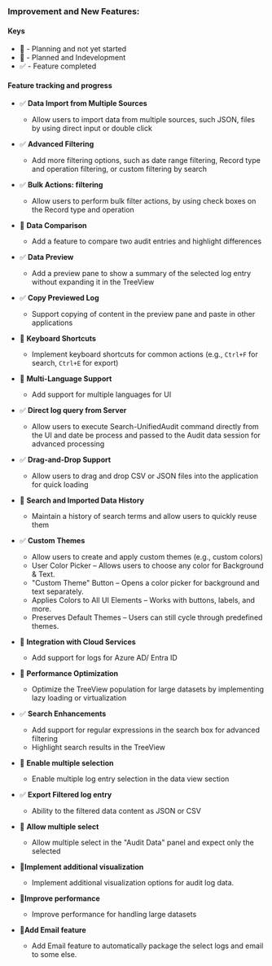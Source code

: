 ### **Improvement and New Features:**

#### Keys

- :pushpin: - Planning and not yet started
- :dart: - Planned and Indevelopment
- :white_check_mark: - Feature completed

#### Feature tracking and progress

- :white_check_mark: **Data Import from Multiple Sources**
  - Allow users to import data from multiple sources, such JSON, files by using direct input or double click
- :white_check_mark: **Advanced Filtering**
  - Add more filtering options, such as date range filtering, Record type and operation filtering, or custom filtering by search
- :white_check_mark: **Bulk Actions: filtering**
  - Allow users to perform bulk filter actions, by using check boxes on the Record type and operation
- :pushpin: **Data Comparison**
  - Add a feature to compare two audit entries and highlight differences
- :white_check_mark: **Data Preview**
  - Add a preview pane to show a summary of the selected log entry without expanding it in the TreeView
- :white_check_mark: **Copy Previewed Log**
  - Support copying of content in the preview pane and paste in other applications
- :dart: **Keyboard Shortcuts**
  - Implement keyboard shortcuts for common actions (e.g., `Ctrl+F` for search, `Ctrl+E` for export)
- :pushpin: **Multi-Language Support**
  - Add support for multiple languages for UI
- :white_check_mark: **Direct log query from Server**
  - Allow users to execute Search-UnifiedAudit command directly from the UI and date be process and passed to the Audit data session for advanced processing
- :white_check_mark: **Drag-and-Drop Support**
  - Allow users to drag and drop CSV or JSON files into the application for quick loading
- :dart: **Search and Imported Data History**
  - Maintain a history of search terms and allow users to quickly reuse them
- :white_check_mark: **Custom Themes**
  - Allow users to create and apply custom themes (e.g., custom colors)
  - User Color Picker – Allows users to choose any color for Background & Text.
  - "Custom Theme" Button – Opens a color picker for background and text separately.
  - Applies Colors to All UI Elements – Works with buttons, labels, and more.
  - Preserves Default Themes – Users can still cycle through predefined themes.
- :pushpin: **Integration with Cloud Services**
  - Add support for logs for Azure AD/ Entra ID
- :pushpin: **Performance Optimization**
  - Optimize the TreeView population for large datasets by implementing lazy loading or virtualization
- :white_check_mark: **Search Enhancements**
  - Add support for regular expressions in the search box for advanced filtering
  - Highlight search results in the TreeView
- :pushpin: **Enable multiple selection**
  - Enable multiple log entry selection in the data view section
- :white_check_mark: **Export Filtered log entry**
  - Ability to the filtered data content as JSON or CSV

- :pushpin: **Allow multiple select**
  - Allow multiple select in the "Audit Data" panel and expect only the selected
- :pushpin:**Implement additional visualization** 
  - Implement additional visualization options for audit log data.
- :pushpin:**Improve performance**
  - Improve performance for handling large datasets
- :pushpin:**Add Email feature**
  - Add Email feature to automatically package the select logs and email to some else.
